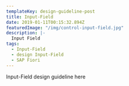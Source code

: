 ```yaml
---
templateKey: design-guideline-post
title: Input-Field
date: 2019-01-11T00:15:32.894Z
featuredImage: "/img/control-input-field.jpg"
description: |-
  Input Field
tags:
  - Input-Field
  - design Input-Field
  - SAP Fiori
---
```

Input-Field design guideline here
